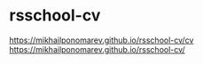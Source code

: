 # rsschool-cv
https://mikhailponomarev.github.io/rsschool-cv/cv
https://mikhailponomarev.github.io/rsschool-cv/